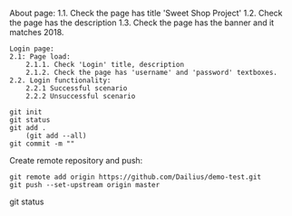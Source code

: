 About page:
    1.1. Check the page has title 'Sweet Shop Project'
    1.2. Check the page has the description
    1.3. Check the page has the banner and it matches 2018.
 
    Login page:
    2.1: Page load:
        2.1.1. Check 'Login' title, description
        2.1.2. Check the page has 'username' and 'password' textboxes.
    2.2. Login functionality:
        2.2.1 Successful scenario
        2.2.2 Unsuccessful scenario

    git init
    git status
    git add .
        (git add --all)
    git commit -m ""


Create remote repository and push:

    git remote add origin https://github.com/Dailius/demo-test.git
    git push --set-upstream origin master

git status
